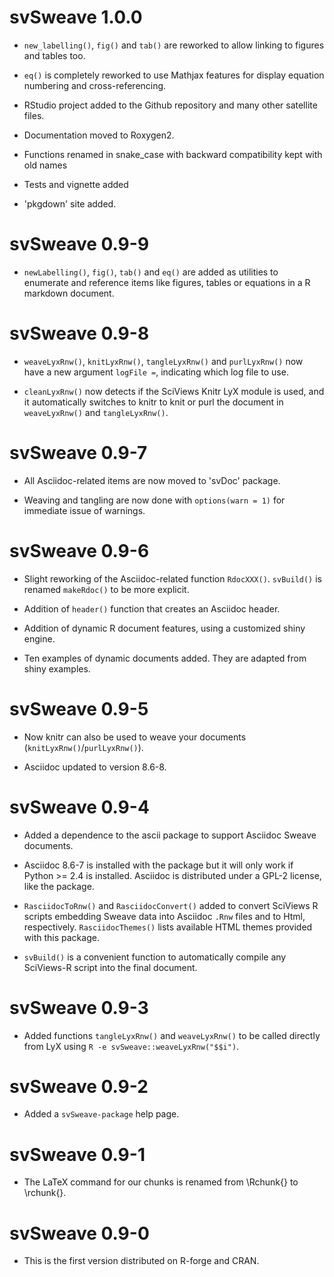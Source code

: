 # svSweave 1.0.0

- `new_labelling()`, `fig()` and `tab()` are reworked to allow linking to figures and tables too.

- `eq()` is completely reworked to use Mathjax features for display equation numbering and cross-referencing.

- RStudio project added to the Github repository and many other satellite files.

- Documentation moved to Roxygen2.

- Functions renamed in snake_case with backward compatibility kept with old names

- Tests and vignette added

- 'pkgdown' site added.

# svSweave 0.9-9

- `newLabelling()`, `fig()`, `tab()` and `eq()` are added as utilities to enumerate and reference items like figures, tables or equations in a R markdown document.

# svSweave 0.9-8

- `weaveLyxRnw()`, `knitLyxRnw()`, `tangleLyxRnw()` and `purlLyxRnw()` now have a new argument `logFile =`, indicating which log file to use.

- `cleanLyxRnw()` now detects if the SciViews Knitr LyX module is used, and it automatically switches to knitr to knit or purl the document in `weaveLyxRnw()` and `tangleLyxRnw()`.

# svSweave 0.9-7

- All Asciidoc-related items are now moved to 'svDoc' package.

- Weaving and tangling are now done with `options(warn = 1)` for immediate issue of warnings.

# svSweave 0.9-6

- Slight reworking of the Asciidoc-related function `RdocXXX()`. `svBuild()` is renamed `makeRdoc()` to be more explicit.

- Addition of `header()` function that creates an Asciidoc header.

- Addition of dynamic R document features, using a customized shiny engine.

- Ten examples of dynamic documents added. They are adapted from shiny examples.

# svSweave 0.9-5

- Now knitr can also be used to weave your documents (`knitLyxRnw()`/`purlLyxRnw()`).

- Asciidoc updated to version 8.6-8.

# svSweave 0.9-4

- Added a dependence to the ascii package to support Asciidoc Sweave documents.

- Asciidoc 8.6-7 is installed with the package but it will only work if Python >= 2.4 is installed. Asciidoc is distributed under a GPL-2 license, like the package.

- `RasciidocToRnw()` and `RasciidocConvert()` added to convert SciViews R scripts embedding Sweave data into Asciidoc `.Rnw` files and to Html, respectively. `RasciidocThemes()` lists available HTML themes provided with this package.

- `svBuild()` is a convenient function to automatically compile any SciViews-R script into the final document.

# svSweave 0.9-3

- Added functions `tangleLyxRnw()` and `weaveLyxRnw()` to be called directly from LyX using `R -e svSweave::weaveLyxRnw("$$i")`.

# svSweave 0.9-2

- Added a `svSweave-package` help page.

# svSweave 0.9-1

- The LaTeX command for our chunks is renamed from \Rchunk{} to \rchunk{}.

# svSweave 0.9-0

- This is the first version distributed on R-forge and CRAN.
